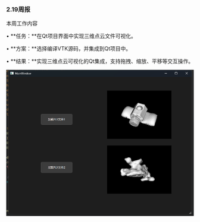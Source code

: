 ### 2.19周报

本周工作内容

• **任务：**在Qt项目界面中实现三维点云文件可视化。

• **方案：**选择编译VTK源码，并集成到Qt项目中。

• **结果：**实现三维点云可视化的Qt集成，支持拖拽、缩放、平移等交互操作。

![image-20250220085330349](./2.19周报.assets/image-20250220085330349.png)